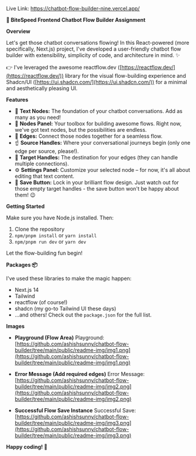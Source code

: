 Live Link: https://chatbot-flow-builder-nine.vercel.app/

**💬 BiteSpeed Frontend Chatbot Flow Builder Assignment**

**Overview**

Let's get those chatbot conversations flowing! In this React-powered (more specifically, Next.js) project, I've developed a user-friendly chatbot flow builder with extensibility, simplicity of code, and architecture in mind. ✨

👉 I've leveraged the awesome reactflow.dev ([https://reactflow.dev/](https://reactflow.dev/)) library for the visual flow-building experience and Shadcn/UI ([https://ui.shadcn.com/](https://ui.shadcn.com/)) for a minimal and aesthetically pleasing UI.

**Features**

* 💬 **Text Nodes:** The foundation of your chatbot conversations. Add as many as you need!
* 🔌 **Nodes Panel:** Your toolbox for building awesome flows. Right now, we've got text nodes, but the possibilities are endless.
* 🔗 **Edges:** Connect those nodes together for a seamless flow.
* ☝️ **Source Handles:** Where your conversational journeys begin (only one edge per source, please!).
* 🎯 **Target Handles:** The destination for your edges (they can handle multiple connections).
* ⚙️ **Settings Panel:** Customize your selected node – for now, it's all about editing that text content.
* 💾 **Save Button:** Lock in your brilliant flow design. Just watch out for those empty target handles - the save button won't be happy about them! 😉

**Getting Started**

Make sure you have Node.js installed. Then:

1. Clone the repository
2. `npm/pnpm install` or `yarn install`
3. `npm/pnpm run dev` or `yarn dev`

Let the flow-building fun begin!

**Packages 📦**

I've used these libraries to make the magic happen:

* Next.js 14
* Tailwind
* reactflow (of course!)
* shadcn (my go-to Tailwind UI these days) 
* ...and others! Check out the `package.json` for the full list.

**Images**

* **Playground (Flow Area)**
   Playground: [https://github.com/ashishsunny/chatbot-flow-builder/tree/main/public/readme-img/img1.png](https://github.com/ashishsunny/chatbot-flow-builder/tree/main/public/readme-img/img1.png)

* **Error Message (Add required edges)**
   Error Message: [https://github.com/ashishsunny/chatbot-flow-builder/tree/main/public/readme-img/img2.png](https://github.com/ashishsunny/chatbot-flow-builder/tree/main/public/readme-img/img2.png)

* **Successful Flow Save Instance**
   Successful Save: [https://github.com/ashishsunny/chatbot-flow-builder/tree/main/public/readme-img/img3.png](https://github.com/ashishsunny/chatbot-flow-builder/tree/main/public/readme-img/img3.png)

**Happy coding! 🤖** 
